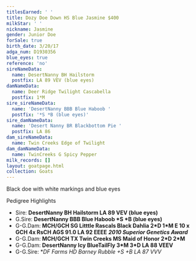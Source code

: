 ```yaml
---
titlesEarned: ' '
title: Dozy Doe Down HS Blue Jasmine $400
milkStar: ' '
nickname: Jasmine
gender: Junior Doe
forSale: true
birth_date: 3/20/17
adga_num: D1930356
blue_eyes: true
reference: 'no'
sireNameData:
  name: DesertNanny BH Hailstorm
  postfix: LA 89 VEV (blue eyes)
damNameData:
  name: Deer Ridge Twilight Cascabella
  postfix: 1*M
sire_sireNameData:
  name: 'DesertNanny BBB Blue Haboob '
  postfix: '*S *B (blue eyes)'
sire_damNameData:
  name: 'Desert Nanny BR Blackbottom Pie '
  postfix: LA 86
dam_sireNameData:
  name: Twin Creeks Edge of Twilight
dam_damNameData:
  name: TwinCreeks G Spicy Pepper
milk_records: []
layout: goatpage.html
collection: Goats
---
```

Black doe with white markings and blue eyes

Pedigree Highlights

* Sire: **DesertNanny BH Hailstorm LA 89 VEV (blue eyes)**
* G.Sire: **DesertNanny BBB Blue Haboob \*S \*B (blue eyes)**
* G-G.Dam: **MCH/GCH SG Litttle Rascals Black Dahlia 2\*D 1\*M E 10 x GCH 4x RsCH AGS 91.0 LA 92 EEEE**  _**2010 Superior Genetics Award**_
* G-G.Dam: **MCH/GCH TX Twin Creeks MS Maid of Honor 2\*D 2\*M**
* G-G.Dam: **DesertNanny Icy BlueTailFly 3\*M 3\*D LA 88 VEEV**
* G-G.Sire: **DF Farms HD Barney Rubble +*S +B LA 87 VVV**
